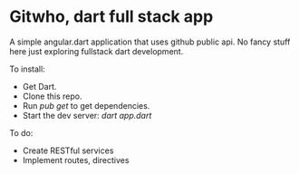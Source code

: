 Gitwho, dart full stack app
======


A simple angular.dart application that uses github public api. No fancy stuff here just exploring fullstack dart development.

To install:

- Get Dart.
- Clone this repo.
- Run *pub get* to get dependencies.
- Start the dev server: *dart app.dart*


To do:

- Create RESTful services
- Implement routes, directives
